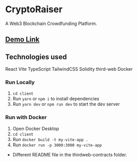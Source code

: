 # CryptoRaiser
 A Web3 Blockchain Crowdfunding Platform.

 ## [Demo Link]()

## Technologies used
React
Vite
TypeScript
TailwindCSS
Solidity
third-web
Docker

### Run Locally
1. `cd client`
2. Run `yarn` or `npm i` to install dependencies
3. Run `yarn dev` or `npm run dev` to start the dev server

### Run with Docker
1. Open Docker Desktop
2. `cd client`
3. Run `docker build -t my-vite-app .`
4. Run `docker run -p 3000:3000 my-vite-app`

* Different README file in the thirdweb-contracts folder.